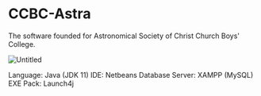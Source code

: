 # CCBC-Astra
The software founded for Astronomical Society of Christ Church Boys' College.

![Untitled](https://user-images.githubusercontent.com/95101859/184534674-06661cf6-6eb2-4d64-95de-b50b442c8461.png)

Language: Java (JDK 11)
IDE: Netbeans
Database Server: XAMPP (MySQL)
EXE Pack: Launch4j
